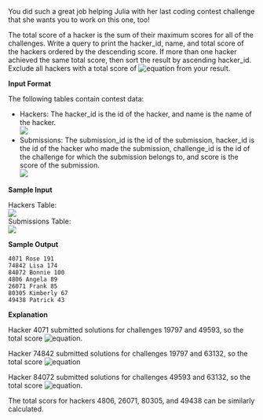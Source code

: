 You did such a great job helping Julia with her last coding contest challenge that she wants you to work on this one, too!

The total score of a hacker is the sum of their maximum scores for all of the challenges. Write a query to print the hacker_id, name, and total score of the hackers ordered by the descending score. If more than one hacker achieved the same total score, then sort the result by ascending hacker_id. Exclude all hackers with a total score of ![equation](https://latex.codecogs.com/svg.latex?\inline&space;0) from your result.

__Input Format__

The following tables contain contest data:

* Hackers: The hacker_id is the id of the hacker, and name is the name of the hacker.<br> 
![](https://github.com/avtomato/HackerRank/blob/master/SQL/img/1458522826-a9ddd28469-ScreenShot2016-03-21at6.40.27AM.png)
* Submissions: The submission_id is the id of the submission, hacker_id is the id of the hacker who made the submission, challenge_id is the id of the challenge for which the submission belongs to, and score is the score of the submission.<br> 
![](https://github.com/avtomato/HackerRank/blob/master/SQL/img/1458523022-771511df90-ScreenShot2016-03-21at6.40.37AM.png)

__Sample Input__

Hackers Table:<br> 
![](https://github.com/avtomato/HackerRank/blob/master/SQL/img/1458523374-7ecc39010f-ScreenShot2016-03-21at6.51.56AM.png)<br>
Submissions Table:<br>
![](https://github.com/avtomato/HackerRank/blob/master/SQL/img/1458523388-0896218137-ScreenShot2016-03-21at6.51.45AM.png)

__Sample Output__
```commandline
4071 Rose 191
74842 Lisa 174
84072 Bonnie 100
4806 Angela 89
26071 Frank 85
80305 Kimberly 67
49438 Patrick 43
```
__Explanation__

Hacker 4071 submitted solutions for challenges 19797 and 49593, so the total score ![equation](https://latex.codecogs.com/svg.latex?\inline&space;=&space;95&space;&plus;&space;max(43,96)&space;=&space;191).

Hacker 74842 submitted solutions for challenges 19797 and 63132, so the total score ![equation](https://latex.codecogs.com/svg.latex?\inline&space;=&space;max(98,5)&space;&plus;&space;76&space;=&space;174)

Hacker 84072 submitted solutions for challenges 49593 and 63132, so the total score ![equation](https://latex.codecogs.com/svg.latex?\inline&space;=&space;100&space;&plus;&space;0&space;=&space;100).

The total scors for hackers 4806, 26071, 80305, and 49438 can be similarly calculated.
